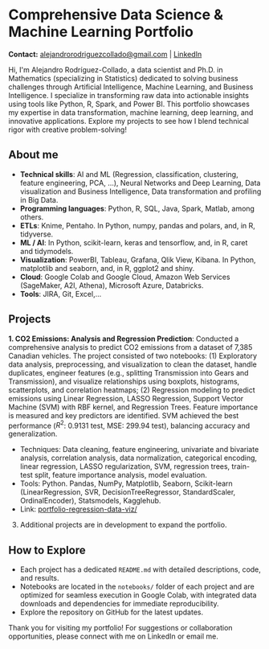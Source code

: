 # Comprehensive Data Science & Machine Learning Portfolio
**Contact:** [alejandrorodriguezcollado@gmail.com](mailto:alejandrorodriguezcollado@gmail.com) | [LinkedIn](https://www.linkedin.com/in/alejandro-rodr%C3%ADguez-collado-a3456b17a)

Hi, I'm Alejandro Rodríguez-Collado, a data scientist and Ph.D. in Mathematics (specializing in Statistics) dedicated to solving business challenges through Artificial Intelligence, Machine Learning, and Business Intelligence. I specialize in transforming raw data into actionable insights using tools like Python, R, Spark, and Power BI. This portfolio showcases my expertise in data transformation, machine learning, deep learning, and innovative applications. Explore my projects to see how I blend technical rigor with creative problem-solving!

## About me
- **Technical skills**:	AI and ML (Regression, classification, clustering, feature engineering, PCA, …), Neural Networks and Deep Learning, Data visualization and Business Intelligence, Data transformation and profiling in Big Data.
- **Programming languages**:	Python, R, SQL, Java, Spark, Matlab, among others.
- **ETLs**: Knime, Pentaho. In Python, numpy, pandas and polars, and, in R, tidyverse.
- **ML / AI**: In Python, scikit-learn, keras and tensorflow, and, in R, caret and tidymodels.
- **Visualization**: PowerBI, Tableau, Grafana, Qlik View, Kibana. In Python, matplotlib and seaborn, and, in R, ggplot2 and shiny.
- **Cloud**: Google Colab and Google Cloud, Amazon Web Services (SageMaker, A2I, Athena), Microsoft Azure, Databricks.
- **Tools**: JIRA, Git, Excel,...

## Projects
**1. CO2 Emissions: Analysis and Regression Prediction**: Conducted a comprehensive analysis to predict CO2 emissions from a dataset of 7,385 Canadian vehicles. The project consisted of two notebooks: (1) Exploratory data analysis, preprocessing, and visualization to clean the dataset, handle duplicates, engineer features (e.g., splitting Transmission into Gears and Transmission), and visualize relationships using boxplots, histograms, scatterplots, and correlation heatmaps; (2) Regression modeling to predict emissions using Linear Regression, LASSO Regression, Support Vector Machine (SVM) with RBF kernel, and Regression Trees. Feature importance is measured and key predictors are identified. SVM achieved the best performance ($R^2$: 0.9131 test, MSE: 299.94 test), balancing accuracy and generalization.
- Techniques: Data cleaning, feature engineering, univariate and bivariate analysis, correlation analysis, data normalization, categorical encoding, linear regression, LASSO regularization, SVM, regression trees, train-test split, feature importance analysis, model evaluation.
- Tools: Python. Pandas, NumPy, Matplotlib, Seaborn, Scikit-learn (LinearRegression, SVR, DecisionTreeRegressor, StandardScaler, OrdinalEncoder), Statsmodels, Kagglehub.
- Link: [portfolio-regression-data-viz/](https://github.com/alexARC26/portfolio-regression-data-viz/tree/main)

3. Additional projects are in development to expand the portfolio.

## How to Explore
- Each project has a dedicated `README.md` with detailed descriptions, code, and results.
- Notebooks are located in the `notebooks/` folder of each project and are optimized for seamless execution in Google Colab, with integrated data downloads and dependencies for immediate reproducibility.
- Explore the repository on GitHub for the latest updates.

Thank you for visiting my portfolio! For suggestions or collaboration opportunities, please connect with me on LinkedIn or email me.
